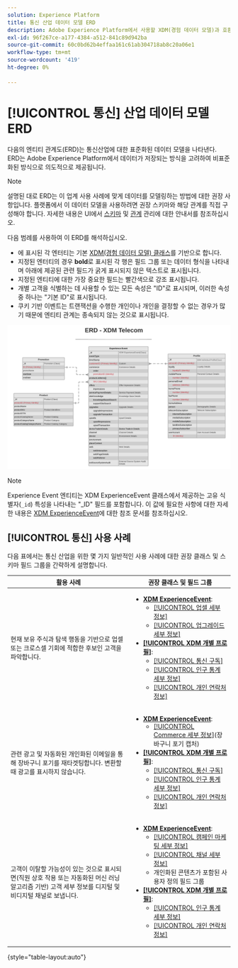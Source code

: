 ```yaml
---
solution: Experience Platform
title: 통신 산업 데이터 모델 ERD
description: Adobe Experience Platform에서 사용할 XDM(경험 데이터 모델)과 호환되는 통신 업계에 대한 표준화된 데이터 모델을 설명하는 ERD(엔티티 관계 다이어그램)를 봅니다.
exl-id: 96f267ce-a177-4384-a512-841c89d942ba
source-git-commit: 60c0bd62b4effaa161c61ab304718ab8c20a06e1
workflow-type: tm+mt
source-wordcount: '419'
ht-degree: 0%

---
```


# [!UICONTROL 통신] 산업 데이터 모델 ERD

다음의 엔티티 관계도(ERD)는 통신산업에 대한 표준화된 데이터 모델을 나타낸다. ERD는 Adobe Experience Platform에서 데이터가 저장되는 방식을 고려하여 비표준화된 방식으로 의도적으로 제공됩니다.

>[!NOTE]
>
>설명된 대로 ERD는 이 업계 사용 사례에 맞게 데이터를 모델링하는 방법에 대한 권장 사항입니다. 플랫폼에서 이 데이터 모델을 사용하려면 권장 스키마와 해당 관계를 직접 구성해야 합니다. 자세한 내용은 UI에서 [스키마](../../ui/resources/schemas.md) 및 [관계](../../tutorials/relationship-ui.md) 관리에 대한 안내서를 참조하십시오.

다음 범례를 사용하여 이 ERD를 해석하십시오.

* 에 표시된 각 엔터티는 기본 [XDM(경험 데이터 모델) 클래스](../composition.md#class)를 기반으로 합니다.
* 지정된 엔터티의 경우 **bold**&#x200B;로 표시된 각 행은 필드 그룹 또는 데이터 형식을 나타내며 아래에 제공된 관련 필드가 굵게 표시되지 않은 텍스트로 표시됩니다.
* 지정된 엔티티에 대한 가장 중요한 필드는 빨간색으로 강조 표시됩니다.
* 개별 고객을 식별하는 데 사용할 수 있는 모든 속성은 &quot;ID&quot;로 표시되며, 이러한 속성 중 하나는 &quot;기본 ID&quot;로 표시됩니다.
* 쿠키 기반 이벤트는 트랜잭션을 수행한 개인이나 개인을 결정할 수 없는 경우가 많기 때문에 엔티티 관계는 종속되지 않는 것으로 표시됩니다.


![](../../images/industries/telecom.png)

>[!NOTE]
>
>Experience Event 엔티티는 XDM ExperienceEvent 클래스에서 제공하는 고유 식별자(`_id`) 특성을 나타내는 &quot;_ID&quot; 필드를 포함합니다. 이 값에 필요한 사항에 대한 자세한 내용은 [XDM ExperienceEvent](../../classes/experienceevent.md)에 대한 참조 문서를 참조하십시오.

## [!UICONTROL 통신] 사용 사례

다음 표에서는 통신 산업을 위한 몇 가지 일반적인 사용 사례에 대한 권장 클래스 및 스키마 필드 그룹을 간략하게 설명합니다.

| 활용 사례 | 권장 클래스 및 필드 그룹 |
| --- | --- |
| 현재 보유 주식과 탐색 행동을 기반으로 업셀 또는 크로스셀 기회에 적합한 후보인 고객을 파악합니다. | <ul><li>**[XDM ExperienceEvent](../../classes/experienceevent.md)**:<ul><li>[[!UICONTROL 업셀 세부 정보]](../../field-groups/event/upsell-details.md)</li><li>[[!UICONTROL 업그레이드 세부 정보]](../../field-groups/event/upgrade-details.md)</li></ul></li><li>**[[!UICONTROL XDM 개별 프로필]](../../classes/individual-profile.md)**:<ul><li>[[!UICONTROL 통신 구독]](../../field-groups/profile/telecom-subscription.md)</li><li>[[!UICONTROL 인구 통계 세부 정보]](../../field-groups/profile/demographic-details.md)</li><li>[[!UICONTROL 개인 연락처 정보]](../../field-groups/profile/personal-contact-details.md)</li></ul></li></ul> |
| 관련 광고 및 자동화된 개인화된 이메일을 통해 장바구니 포기를 재타겟팅합니다. 변환할 때 광고를 표시하지 않습니다. | <ul><li>**[XDM ExperienceEvent](../../classes/experienceevent.md)**:<ul><li>[[!UICONTROL Commerce 세부 정보]](../../field-groups/event/upsell-details.md)(장바구니 포기 캡처)</li></ul></li><li>**[[!UICONTROL XDM 개별 프로필]](../../classes/individual-profile.md)**:<ul><li>[[!UICONTROL 통신 구독]](../../field-groups/profile/telecom-subscription.md)</li><li>[[!UICONTROL 인구 통계 세부 정보]](../../field-groups/profile/demographic-details.md)</li><li>[[!UICONTROL 개인 연락처 정보]](../../field-groups/profile/personal-contact-details.md)</li></ul></li></ul> |
| 고객이 이탈할 가능성이 있는 것으로 표시되면(직원 상호 작용 또는 자동화된 머신 러닝 알고리즘 기반) 고객 세부 정보를 디지털 및 비디지털 채널로 보냅니다. | <ul><li>**[XDM ExperienceEvent](../../classes/experienceevent.md)**:<ul><li>[[!UICONTROL 캠페인 마케팅 세부 정보]](../../field-groups/event/campaign-marketing-details.md)</li><li>[[!UICONTROL 채널 세부 정보]](../../field-groups/event/channel-details.md)</li><li>개인화된 콘텐츠가 포함된 사용자 정의 필드 그룹</li></ul></li><li>**[[!UICONTROL XDM 개별 프로필]](../../classes/individual-profile.md)**:<ul><li>[[!UICONTROL 인구 통계 세부 정보]](../../field-groups/profile/demographic-details.md)</li><li>[[!UICONTROL 개인 연락처 정보]](../../field-groups/profile/personal-contact-details.md)</li></ul></li></ul> |

{style="table-layout:auto"}
